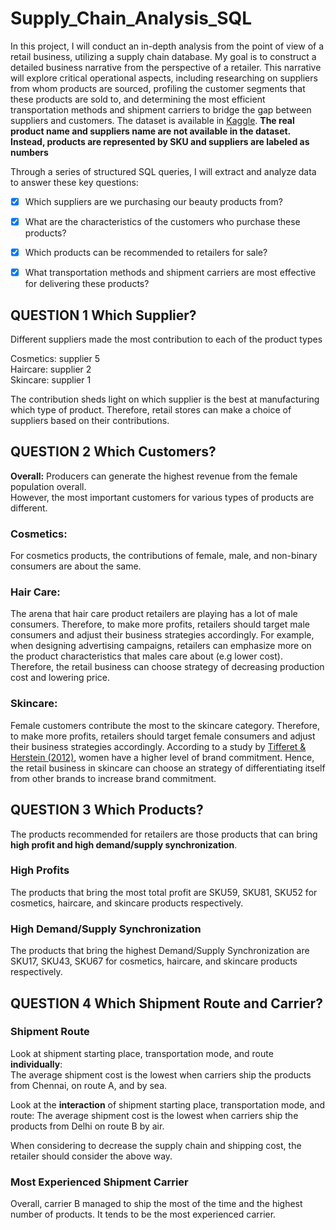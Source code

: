 # Supply_Chain_Analysis_SQL  
In this project, I will conduct an in-depth analysis from the point of view of a retail business, utilizing a supply chain database. My goal is to construct a detailed business narrative from the perspective of a retailer. This narrative will explore critical operational aspects, including researching on suppliers from whom products are sourced, profiling the customer segments that these products are sold to, and determining the most efficient transportation methods and shipment carriers to bridge the gap between suppliers and customers. The dataset is available in [Kaggle](https://www.kaggle.com/datasets/harshsingh2209/supply-chain-analysis). **The real product name and suppliers name are not available in the dataset. Instead, products are represented by SKU and suppliers are labeled as numbers**

Through a series of structured SQL queries, I will extract and analyze data to answer these key questions:  
- [x] Which suppliers are we purchasing our beauty products from?  
- [x] What are the characteristics of the customers who purchase these products?  
- [x] Which products can be recommended to retailers for sale?  
- [x] What transportation methods and shipment carriers are most effective for delivering these products?  


## QUESTION 1 Which Supplier?  
Different suppliers made the most contribution to each of the product types  

Cosmetics: supplier 5  
Haircare: supplier 2  
Skincare: supplier 1  

The contribution sheds light on which supplier is the best at manufacturing which type of product. Therefore, retail stores can make a choice of suppliers based on their contributions.  


## QUESTION 2 Which Customers?
**Overall:**
Producers can generate the highest revenue from the female population overall.  
However, the most important customers for various types of products are different.

### Cosmetics:  
For cosmetics products, the contributions of female, male, and non-binary consumers are about the same.

### Hair Care:   
The arena that hair care product retailers are playing has a lot of male consumers. Therefore, to make more profits, retailers should target male consumers and adjust their business strategies accordingly. For example, when designing advertising campaigns, retailers can emphasize more on the product characteristics that males care about (e.g lower cost). Therefore, the retail business can choose strategy of decreasing production cost and lowering price.

### Skincare:  
Female customers contribute the most to the skincare category. Therefore, to make more profits, retailers should target female consumers and adjust their business strategies accordingly. According to a study by [Tifferet & Herstein (2012)](https://www.emerald.com/insight/content/doi/10.1108/10610421211228793/full/html
), women have a higher level of brand commitment. Hence, the retail business in skincare can choose an strategy of differentiating itself from other brands to increase brand commitment.


## QUESTION 3 Which Products?  
The products recommended for retailers are those products that can bring **high profit and high demand/supply synchronization**.

### High Profits  
The products that bring the most total profit are SKU59, SKU81, SKU52 for cosmetics, haircare, and skincare products respectively.

### High Demand/Supply Synchronization  
The products that bring the highest Demand/Supply Synchronization are SKU17, SKU43, SKU67 for cosmetics, haircare, and skincare products respectively.  


## QUESTION 4 Which Shipment Route and Carrier?  

### Shipment Route
Look at shipment starting place, transportation mode, and route **individually**:  
The average shipment cost is the lowest when carriers ship the products from Chennai, on route A, and by sea.

Look at the **interaction** of shipment starting place, transportation mode, and route:
The average shipment cost is the lowest when carriers ship the products from Delhi on route B by air.

When considering to decrease the supply chain and shipping cost, the retailer should consider the above way.

### Most Experienced Shipment Carrier
Overall, carrier B managed to ship the most of the time and the highest number of products. It tends to be the most experienced carrier.




